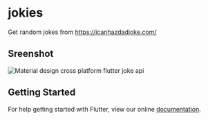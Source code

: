 # jokies

Get random jokes from https://icanhazdadjoke.com/

## Sreenshot

![Material design cross platform flutter joke api](https://user-images.githubusercontent.com/24621701/41268315-5b9e3a22-6df7-11e8-8436-b0f0d1fba4ab.gif)

## Getting Started

For help getting started with Flutter, view our online
[documentation](https://flutter.io/).
